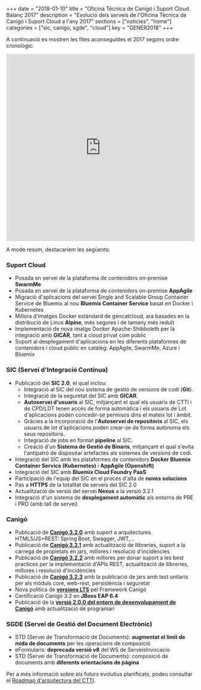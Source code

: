 +++
date        = "2018-01-10"
title       = "Oficina Tècnica de Canigó i Suport Cloud. Balanç 2017"
description = "Evolució dels serveis de l'Oficina Tècnica de Canigó i Suport Cloud a l'any 2017"
sections    = ["noticies", "home"]
categories  = ["sic, canigo, sgde", "cloud"]
key         = "GENER2018"
+++

A continuació es mostren les fites aconseguides el 2017 segons ordre cronològic:

<center><iframe src='https://cdn.knightlab.com/libs/timeline3/latest/embed/index.html?source=1se11kf-cofPGpMC7IQgwIcO3i1Lt_0SbVWjRMKZpHMQ&font=Georgia-Helvetica&lang=ca&initial_zoom=2&height=500' width='100%' height='500' webkitallowfullscreen mozallowfullscreen allowfullscreen frameborder='0'></iframe></center>

A mode resum, destacaríem les següents:

### **Suport Cloud**

- Posada en servei de la plataforma de contenidors on-premise **SwarmMe**
- Posada en servei de la plataforma de contenidors on-premise **AppAgile**
- Migració d'aplicacions del servei Single and Scalable Group Container Service de Bluemix al nou **Bluemix Container Service** basat en Docker i Kubernetes
- Millora d'imatges Docker estàndard de gencatcloud, ara basades en la distribució de Linux **Alpine**, més segures i de tamany més reduït
- Implementació de nova imatge Docker Apache-Shibboleth per la integració amb **GICAR**, tant a cloud privat com públic
- Suport al desplegament d'aplicacions en les diferents plataformes de contenidors i cloud públic en catàleg: AppAgile, SwarmMe, Azure i Bluemix


### SIC (Servei d'Integració Contínua)

- Publicació del **SIC 2.0**, el qual inclou:
	- Integració al SIC del nou sistema de gestió de versions de codi (**Git**).
	- Integració de la seguretat del SIC amb **GICAR**.
	- **Autoservei d'usuaris** al SIC, mitjançant el qual els usuaris de CTTI i de CPD/LDT tenen accés de forma automàtica i els usuaris de Lot d'aplicacions poden concedir-se permisos dins el mateix lot i àmbit.
	- Gràcies a la incorporació de l'**Autoservei de repositoris** al SIC, els usuaris de lot d'aplicacions poden crear-se de forma autònoma els seus repositoris.
	- Integració de jobs en format **pipeline** al SIC.
	- Creació d'un **Sistema de Gestió de Binaris**, mitjançant el qual s'evita l'antipatró de dispositar artefactes als sistemes de versions de codi.
- Integració del SIC amb les plataformes de contenidors **Docker Bluemix Container Service (Kubernetes)** i **AppAgile (Openshift)**
- Integració del SIC amb **Bluemix Cloud Foundry PaaS**
- Participació de l'equip del SIC en el procés d'alta de **noves solucions**
- Pas a **HTTPS** de la totalitat de serveis del SIC 2.0
- Actualització de versió del servei **Nexus** a la versió 3.2.1
- Integració d'un sistema de **desplegament automàtic** als entorns de PRE i PRO (amb tall de servei)


### **Canigó**

- Publicació de [**Canigó 3.2.0**](http://cstd.ctti.gencat.cat/jiracstd/browse/CAN/fixforversion/10450) amb suport a arquitectures HTML5/JS+REST: Spring Boot, Swagger, JWT,...
- Publicació de [**Canigó 3.2.1**](https://cstd.ctti.gencat.cat/jiracstd/browse/CAN/fixforversion/10461) amb actualització de llibreries, suport a la càrrega de propietats en jars, millores i resolució d'incidències
- Publicació de [**Canigó 3.2.2**](https://cstd.ctti.gencat.cat/jiracstd/browse/CAN/fixforversion/10463) amb millores per donar suport a les best practices per la implementació d'APIs REST, actualització de llibreries, millores i resolució d'incidències
- Publicació de [**Canigó 3.2.3**](https://cstd.ctti.gencat.cat/jiracstd/browse/CAN/fixforversion/10464) amb la publicació de jars amb test unitaris per als mòduls core, web-rest, persistència i seguretat
- Nova política de [**versions LTS**](/noticies/2017-07-05-Canigo-LTS/) pel Framework Canigó
- Certificació Canigó 3.2 en **JBoss EAP 6.4**
- Publicació de la [**versió 2.0.0 del entorn de desenvolupament de Canigó**](/canigo/entorn-desenvolupament/) amb actualització de programari


### **SGDE (Servei de Gestió del Document Electrònic)**

- STD (Servei de Transformació de Documents): **augmentat el límit de mida de documents** per les operacions de composició
- eFormularis: **deprecada versió v8** del WS de ServeisInvocacio
- STD (Servei de Transformació de Documents): composició de documents amb **diferents orientacions de pàgina**

Per a més informació sobre els futurs evolutius planificats, podeu consultar el [Roadmap d'arquitectura del CTTI](http://canigo.ctti.gencat.cat/centre-de-suport/roadmap/).